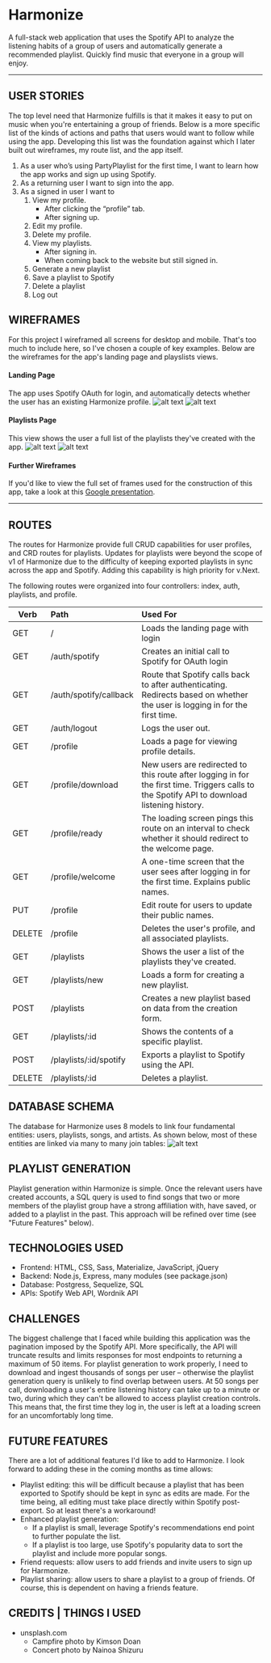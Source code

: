 # Harmonize
A full-stack web application that uses the Spotify API to analyze the listening habits of a group of users and automatically generate a recommended playlist. Quickly find music that everyone in a group will enjoy.

***

## USER STORIES
The top level need that Harmonize fulfills is that it makes it easy to put on music when you're entertaining a group of friends. Below is a more specific list of the kinds of actions and paths that users would want to follow while using the app. Developing this list was the foundation against which I later built out wireframes, my route list, and the app itself.
1. As a user who’s using PartyPlaylist for the first time, I want to learn how the app works and sign up using Spotify.
2. As a returning user I want to sign into the app.
3. As a signed in user I want to 
    1. View my profile.
        * After clicking the “profile” tab.
        * After signing up.
    2. Edit my profile.
    3. Delete my profile.
    4. View my playlists.
        * After signing in.
        * When coming back to the website but still signed in.
    5. Generate a new playlist
    6. Save a playlist to Spotify
    7. Delete a playlist
    8. Log out


## WIREFRAMES
For this project I wireframed all screens for desktop and mobile. That's too much to include here, so I've chosen a couple of key examples. Below are the wireframes for the app's landing page and playslists views.

#### Landing Page
The app uses Spotify OAuth for login, and automatically detects whether the user has an existing Harmonize profile.
![alt text](/readme-images/landing.png "Landing page wireframe")
![alt text](/readme-images/landing-mobile.png "Mobile landing page")

#### Playlists Page
This view shows the user a full list of the playlists they've created with the app.
![alt text](/readme-images/playlists.png "Playlists")
![alt text](/readme-images/playlists-mobile.png "Mobile playlists")

#### Further Wireframes
If you'd like to view the full set of frames used for the construction of this app, take a look at this [Google presentation](https://docs.google.com/presentation/d/18Dq2nJO0eImqZkxXiXRSWnaHD_h1VhhrIk2fwR2aTv8/).

***

## ROUTES
The routes for Harmonize provide full CRUD capabilities for user profiles, and CRD routes for playlists. Updates for playlists were beyond the scope of v1 of Harmonize due to the difficulty of keeping exported playlists in sync across the app and Spotify. Adding this capability is high priority for v.Next.

The following routes were organized into four controllers: index, auth, playlists, and profile.

| Verb   | Path                        | Used For |
| ------ |:--------------------------- | :------  |
| GET    | /                           | Loads the landing page with login
| GET    | /auth/spotify               | Creates an initial call to Spotify for OAuth login
| GET    | /auth/spotify/callback      | Route that Spotify calls back to after authenticating. Redirects based on whether the user is logging in for the first time.
| GET    | /auth/logout                | Logs the user out.
| GET    | /profile                    | Loads a page for viewing profile details.
| GET    | /profile/download           | New users are redirected to this route after logging in for the first time. Triggers calls to the Spotify API to download listening history.
| GET    | /profile/ready              | The loading screen pings this route on an interval to check whether it should redirect to the welcome page.
| GET    | /profile/welcome            | A one-time screen that the user sees after logging in for the first time. Explains public names.
| PUT    | /profile                    | Edit route for users to update their public names.
| DELETE | /profile                    | Deletes the user's profile, and all associated playlists.
| GET    | /playlists                  | Shows the user a list of the playlists they've created.
| GET    | /playlists/new              | Loads a form for creating a new playlist.
| POST   | /playlists                  | Creates a new playlist based on data from the creation form.
| GET    | /playlists/:id              | Shows the contents of a specific playlist.
| POST   | /playlists/:id/spotify      | Exports a playlist to Spotify using the API.
| DELETE | /playlists/:id              | Deletes a playlist.


## DATABASE SCHEMA
The database for Harmonize uses 8 models to link four fundamental entities: users, playlists, songs, and artists. As shown below, most of these entities are linked via many to many join tables:
![alt text](/readme-images/schema.png "Database schema")

## PLAYLIST GENERATION
Playlist generation within Harmonize is simple. Once the relevant users have created accounts, a SQL query is used to find songs that two or more members of the playlist group have a strong affiliation with, have saved, or added to a playlist in the past. This approach will be refined over time (see "Future Features" below).

## TECHNOLOGIES USED
* Frontend: HTML, CSS, Sass, Materialize, JavaScript, jQuery
* Backend: Node.js, Express, many modules (see package.json)
* Database: Postgress, Sequelize, SQL
* APIs: Spotify Web API, Wordnik API

## CHALLENGES
The biggest challenge that I faced while building this application was the pagination imposed by the Spotify API. More specifically, the API will truncate results and limits responses for most endpoints to returning a maximum of 50 items. For playlist generation to work properly, I need to download and ingest thousands of songs per user – otherwise the playlist generation query is unlikely to find overlap between users. At 50 songs per call, downloading a user's entire listening history can take up to a minute or two, during which they can't be allowed to access playlist creation controls. This means that, the first time they log in, the user is left at a loading screen for an uncomfortably long time.

## FUTURE FEATURES
There are a lot of additional features I'd like to add to Harmonize. I look forward to adding these in the coming months as time allows:
* Playlist editing: this will be difficult because a playlist that has been exported to Spotify should be kept in sync as edits are made. For the time being, all editing must take place directly within Spotify post-export. So at least there's a workaround!
* Enhanced playlist generation: 
  * If a playlist is small, leverage Spotify's recommendations end point to further populate the list.
  * If a playlist is too large, use Spotify's popularity data to sort the playlist and include more popular songs.
* Friend requests: allow users to add friends and invite users to sign up for Harmonize. 
* Playlist sharing: allow users to share a playlist to a group of friends. Of course, this is dependent on having a friends feature.

## CREDITS | THINGS I USED
* unsplash.com 
  * Campfire photo by Kimson Doan
  * Concert photo by Nainoa Shizuru
